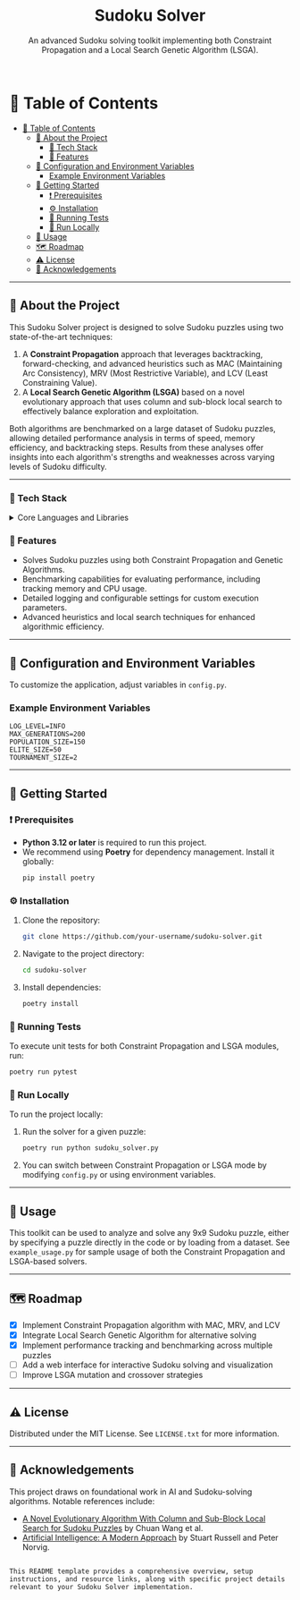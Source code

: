 
<div align="center">
    <h1>Sudoku Solver</h1>
    <p>
        An advanced Sudoku solving toolkit implementing both Constraint Propagation and a Local Search Genetic Algorithm (LSGA).
    </p>
</div>

<br/>

# 📘 Table of Contents

- [📘 Table of Contents](#-table-of-contents)
  - [🌟 About the Project](#-about-the-project)
    - [👾 Tech Stack](#-tech-stack)
    - [🎯 Features](#-features)
  - [🔧 Configuration and Environment Variables](#-configuration-and-environment-variables)
    - [Example Environment Variables](#example-environment-variables)
  - [🧰 Getting Started](#-getting-started)
    - [❗ Prerequisites](#-prerequisites)
    - [⚙ Installation](#-installation)
    - [🔬 Running Tests](#-running-tests)
    - [🚀 Run Locally](#-run-locally)
  - [👀 Usage](#-usage)
  - [🗺 Roadmap](#-roadmap)
  - [⚠ License](#-license)
  - [💎 Acknowledgements](#-acknowledgements)

---

## 🌟 About the Project

This Sudoku Solver project is designed to solve Sudoku puzzles using two state-of-the-art techniques: 
1. A **Constraint Propagation** approach that leverages backtracking, forward-checking, and advanced heuristics such as MAC (Maintaining Arc Consistency), MRV (Most Restrictive Variable), and LCV (Least Constraining Value).  
2. A **Local Search Genetic Algorithm (LSGA)** based on a novel evolutionary approach that uses column and sub-block local search to effectively balance exploration and exploitation.

Both algorithms are benchmarked on a large dataset of Sudoku puzzles, allowing detailed performance analysis in terms of speed, memory efficiency, and backtracking steps. Results from these analyses offer insights into each algorithm's strengths and weaknesses across varying levels of Sudoku difficulty.

---

### 👾 Tech Stack

<details>
  <summary>Core Languages and Libraries</summary>
  <ul>
    <li><a href="https://www.python.org/">Python</a></li>
    <li><a href="https://numpy.org/">NumPy</a> for efficient matrix operations</li>
    <li><a href="https://docs.python.org/3/library/logging.html">Python Logging</a> for application-wide logging and debugging</li>
  </ul>
</details>

### 🎯 Features

- Solves Sudoku puzzles using both Constraint Propagation and Genetic Algorithms.
- Benchmarking capabilities for evaluating performance, including tracking memory and CPU usage.
- Detailed logging and configurable settings for custom execution parameters.
- Advanced heuristics and local search techniques for enhanced algorithmic efficiency.

---

## 🔧 Configuration and Environment Variables

To customize the application, adjust variables in `config.py`.

### Example Environment Variables

```plaintext
LOG_LEVEL=INFO
MAX_GENERATIONS=200
POPULATION_SIZE=150
ELITE_SIZE=50
TOURNAMENT_SIZE=2
```

---

## 🧰 Getting Started

### ❗ Prerequisites

- **Python 3.12 or later** is required to run this project.
- We recommend using **Poetry** for dependency management. Install it globally:
  ```bash
  pip install poetry
  ```

### ⚙ Installation

1. Clone the repository:
    ```bash
    git clone https://github.com/your-username/sudoku-solver.git
    ```
2. Navigate to the project directory:
    ```bash
    cd sudoku-solver
    ```
3. Install dependencies:
    ```bash
    poetry install
    ```

### 🔬 Running Tests

To execute unit tests for both Constraint Propagation and LSGA modules, run:
```bash
poetry run pytest
```

### 🚀 Run Locally

To run the project locally:
1. Run the solver for a given puzzle:
    ```bash
    poetry run python sudoku_solver.py
    ```
2. You can switch between Constraint Propagation or LSGA mode by modifying `config.py` or using environment variables.

---

## 👀 Usage

This toolkit can be used to analyze and solve any 9x9 Sudoku puzzle, either by specifying a puzzle directly in the code or by loading from a dataset. See `example_usage.py` for sample usage of both the Constraint Propagation and LSGA-based solvers.

---

## 🗺 Roadmap

- [x] Implement Constraint Propagation algorithm with MAC, MRV, and LCV
- [x] Integrate Local Search Genetic Algorithm for alternative solving
- [x] Implement performance tracking and benchmarking across multiple puzzles
- [ ] Add a web interface for interactive Sudoku solving and visualization
- [ ] Improve LSGA mutation and crossover strategies

---

## ⚠ License

Distributed under the MIT License. See `LICENSE.txt` for more information.

---

## 💎 Acknowledgements

This project draws on foundational work in AI and Sudoku-solving algorithms. Notable references include:

- [A Novel Evolutionary Algorithm With Column and Sub-Block Local Search for Sudoku Puzzles](https://ieeexplore.ieee.org/document/10015696) by Chuan Wang et al.
- [Artificial Intelligence: A Modern Approach](https://aima.cs.berkeley.edu/) by Stuart Russell and Peter Norvig.
```

This README template provides a comprehensive overview, setup instructions, and resource links, along with specific project details relevant to your Sudoku Solver implementation.
